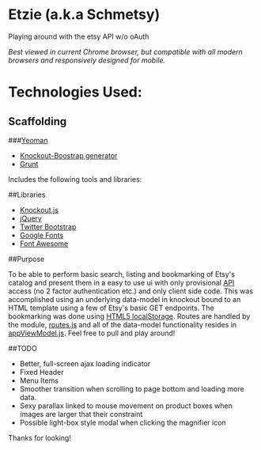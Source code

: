 # Etzie (a.k.a Schmetsy)
Playing around with the etsy API w/o oAuth

*Best viewed in current Chrome browser, but compatible with all modern browsers and responsively designed for mobile.*

# Technologies Used:

## Scaffolding
###[Yeoman](http://yeoman.io/)

   * [Knockout-Boostrap generator](https://www.npmjs.com/package/generator-knockout-bootstrap)
   * [Grunt](http://gruntjs.com/)

Includes the following tools and libraries:

##Libraries

* [Knockout.js](http://knockoutjs.com/)
* [jQuery](jquery.com)
* [Twitter Bootstrap](http://getbootstrap.com/)
* [Google Fonts](https://www.google.com/fonts)
* [Font Awesome](http://fortawesome.github.io/Font-Awesome/icons/)

##Purpose

To be able to perform basic search, listing and bookmarking of Etsy's catalog and present them in a easy to use ui with only provisional [API](https://www.etsy.com/developers/documentation) access (no 2 factor authentication etc.) and only client side code. This was accomplished using an underlying data-model in knockout bound to an HTML template using a few of Etsy's basic GET endpoints. The bookmarking was done using [HTML5 localStorage](http://www.html5rocks.com/en/features/storage). Routes are handled by the module, [routes.js](https://github.com/dsmith11211/etzie/blob/master/app/assets/js/routes.js) and all of the data-model functionality resides in [appViewModel.js](https://github.com/dsmith11211/etzie/blob/master/app/assets/js/models/appViewModel.js). Feel free to pull and play around!

##TODO

* Better, full-screen ajax loading indicator
* Fixed Header
* Menu Items
* Smoother transition when scrolling to page bottom and loading more data.
* Sexy parallax linked to mouse movement on product boxes when images are larger that their constraint
* Possible light-box style modal when clicking the magnifier icon 

Thanks for looking!
